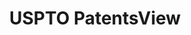 ---
layout: default
bigquery: https://console.cloud.google.com/bigquery?p=patents-public-data&d=patentsview&page=dataset
citation: Attribution should be given to PatentsView for use, distribution, or derivative
  works.
code: https://github.com/CSSIP-AIR/PatentsView-Code-Snippets/
contributors: USPTO
cost: None
description: 'PatentsView includes US patent data including raw data (summaries, applications,
  pregrant applications), disambugations of inventors and assignees, and inventor
  gender estimates.  Also foreign priority data, # of figures and sheets, and government
  interest statements.'
documentation: https://patentsview.org/query/builder-faqs
last_edit: 04/06/2022, 17:02:01
location: https://patentsview.org/
maintained_by: USPTO
record_creation_timestamp: 12/2/2020 17:20:46
schema_fields:
- disamb_inventor_id_20171226
- sector_title
- status
- applicant_type
- assignee_id
- f371_date
- num_sheets
- country
- male
- classification_data_source
- disamb_inventor_id_20170808
- disamb_assignee_id_20200630
- disamb_inventor_id_20201229
- disclaimer_date
- abstract
- dependent
- lname
- level_one
- lapse_of_patent
- role
- f102_date
- attribution_status
- rawinventor_id
- disamb_inventor_id_20191231
- disamb_assignee_id_20191008
- ipc_class
- sequence
- subcategory_id
- disamb_assignee_id_20200331
- latitude
- doctype
- variety
- subsection_id
- organization_id
- citation_id
- number
- subclass_id
- exemplary
- disamb_assignee_id_20190312
- rawassignee_id
- lawyer_id
- term_extension
- gi_statement
- disamb_inventor_id_20170307
- mainclass_id
- name_first
- title
- disamb_assignee_id_20181127
- symbol_position
- filename
- name
- rawlocation_id
- category
- level_two
- _371_date
- num_figures
- state
- section_id
- classification_level
- length
- county
- disamb_assignee_id_20191231
- field_id
- num
- inventor_id
- rel_id
- latin_name
- subgroup_id
- country_transformed
- withdrawn
- publication_number
- disamb_inventor_id_20200630
- disamb_inventor_id_20180528
- date
- latlong
- ipc_version_indicator
- state_fips
- contract_award_number
- disamb_inventor_id_20171003
- term_disclaimer
- classification_status
- series_code
- section
- level_three
- application_id
- male_flag
- relkind
- term_grant
- type
- deceased
- disamb_inventor_id_20190820
- subgroup
- field_title
- disamb_inventor_id_20181127
- disamb_inventor_id_20200929
- location_id
- subclass
- disamb_inventor_id_20200331
- longitude
- reldocno
- id
- designation
- main_group
- classification_value
- disamb_inventor_id_20191008
- disamb_assignee_id_20190820
- uuid
- text
- num_claims
- doc_type
- group_id
- patent_id
- rule_47
- county_fips
- group
- name_last
- action_date
- disamb_inventor_id_20190312
- fname
- _102_date
- city
- disamb_assignee_id_20200929
- organization
- kind
- category_id
shortname: patentsview
tags:
- disambiguation
- United States
- gender
terms_of_use: Creative Commons Attribution 4.0 International License.
timeframe: 1963-1999
title: USPTO PatentsView
uuid: cf1780b1-e265-4e49-8d1d-83b9cfe0fd9a
---